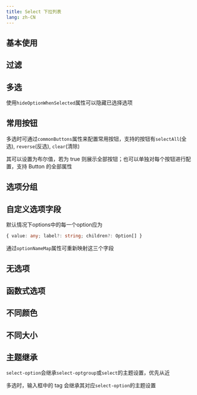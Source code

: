```yaml
---
title: Select 下拉列表
lang: zh-CN
---
```


## 基本使用

<!-- @Code:basicUsage -->

## 过滤

<!-- @Code:filter -->

## 多选

使用`hideOptionWhenSelected`属性可以隐藏已选择选项

<!-- @Code:multiple -->

## 常用按钮

多选时可通过`commonButtons`属性来配置常用按钮，支持的按钮有`selectAll`(全选), `reverse`(反选), `clear`(清除)

其可以设置为布尔值，若为 true 则展示全部按钮；也可以单独对每个按钮进行配置，支持 Button 的全部属性

<!-- @Code:multipleWithBtns -->

## 选项分组

<!-- @Code:group -->

## 自定义选项字段
默认情况下options中的每一个option应为

```ts
{ value: any; label?: string; children?: Option[] }
```

通过`optionNameMap`属性可重新映射这三个字段
<!-- @Code:customOptionFields -->

## 无选项

<!-- @Code:noOptions -->

## 函数式选项

<!-- @Code:functionOption -->

## 不同颜色

<!-- @Code:differentColors -->

## 不同大小

<!-- @Code:differentSizes -->

## 主题继承

`select-option`会继承`select-optgroup`或`select`的主题设置，优先从近

多选时，输入框中的 tag 会继承其对应`select-option`的主题设置

<!-- @Code:tagInheritTheme -->
